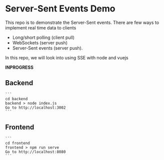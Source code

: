# Server-Sent Events Demo

This repo is to demonstrate the Server-Sent events. 
There are few ways to implement real time data to clients

- Long/short polling (client pull)
- WebSockets (server push)
- Server-Sent events (server push).

In this repo, we will look into using SSE with node and vuejs

__INPROGRESS__

## Backend

    ```
    cd backend
    backend > node index.js
    Go to http://localhost:3002
    ```

## Frontend

    ```
    cd frontend
    frontend > npm run serve
    Go to http://localhost:8080
    ```
